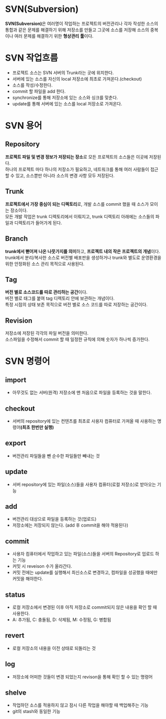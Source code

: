 # SVN(Subversion)

<b>SVN(Subversion)</b>은 여러명이 작업하는 프로젝트의 버전관리나 각자 작성한 소스의 통합과 같은 문제를 해결하기 위해 저장소를 만들고 그곳에 소스를 저장해 소스의 중복이나 여러 문제를 해결하기 위한 <b>형상관리 툴</b>이다.  

# SVN 작업흐름
* 프로젝트 소스는 SVN 서버의 Trunk라는 곳에 위치한다.
* 서버에 있는 소스를 자신의 local 저장소에 최초로 가져온다.(checkout)
* 소스를 작성/수정한다.
* commit 할 파일을 add 한다.
* synchronize를 통해 저장소에 있는 소스와 싱크를 맞춘다.
* update를 통해 서버에 있는 소스를 local 저장소로 가져온다.


# SVN 용어

## Repository
<b>프로젝트 파일 및 변경 정보가 저장되는 장소</b>로 모든 프로젝트의 소스들은 이곳에 저장된다.  
하나의 프로젝트 마다 하나의 저장소가 필요하고, 네트워크를 통해 여러 사람들이 접근 할 수 있고, 소스뿐만 아니라 소스의 변경 사항 모두 저장된다.

## Trunk
<b>프로젝트에서 가장 중심이 되는 디렉토리</b>로, 개발 소스를 commit 했을 때 소스가 모이는 장소이다.  
모든 개발 작업은 trunk 디렉토리에서 이뤄지고, trunk 디렉토리 아래에는 소스들의 파일과 디렉토리가 들어가게 된다.

## Branch
<b>trunk에서 뻗어져 나온 나뭇가지를 의미</b>하고, <b>프로젝트 내의 작은 프로젝트의 개념</b>이다.  
trunk에서 분리/복사한 소스로 버전별 배포판을 생성하거나 trunk와 별도로 운영환경을 위한 안정화된 소스 관리 목적으로 사용된다.

## Tag
<b>버전 별로 소스코드를 따로 관리하는 공간</b>이다.  
버전 별로 태그를 붙여 tag 디렉토리 안에 보관하는 개념이다.  
특정 시점의 상태 보존 목적으로 버전 별로 소스 코드를 따로 저장하는 공간이다.

## Revision
저장소에 저장된 각각의 파일 버전을 의미한다.  
소스파일을 수정해서 commit 할 때 일정한 규칙에 의해 숫자가 하나씩 증가한다.  

# SVN 명령어

## import
* 아무것도 없는 서버(원격) 저장소에 맨 처음으로 파일을 등록하는 것을 말한다.

## checkout
*  서버의 repository에 있는 컨텐츠를 최초로 사용자 컴퓨터로 가져올 때 사용하는 명령어<b>(최초 한번만 실행)</b>

## export
* 버전관리 파일들을 뺀 순수한 파일들만 빼내는 것

## update
* 서버 repository에 있는 파일(소스)들을 사용자 컴퓨터(로컬 저장소)로 받아오는 기능

## add
* 버전관리 대상으로 파일을 등록하는 것(업로드)  
* 저장소에는 저장되지 않는다. (add 후 commit을 해야 적용된다)

## commit
* 사용자 컴퓨터에서 작업하고 있는 파일(소스)들을 서버의 Repository로 업로드 하는 기능  
* 커밋 시 reveison 수가 올라간다.  
* 커밋 전에는 update를 실행해서 최신소스로 변경하고, 컴파일을 성공했을 때에만 커밋을 해야한다.

## status
* 로컬 저장소에서 변경된 이후 아직 저장소로 commit되지 않은 내용을 확인 할 때 사용한다.
* A: 추가됨, C: 충돌됨, D: 삭제됨, M: 수정됨, G: 병합됨

## revert
* 로컬 저장소의 내용을 이전 상태로 되돌리는 것

## log
* 저장소에 어떠한 것들이 변경 되었는지 revison을 통해 확인 할 수 있는 명령어

## shelve
* 작업하던 소스를 적용하지 않고 잠시 다른 작업을 해야할 때 백업해주는 기능
* git의 stash와 동일한 기능

